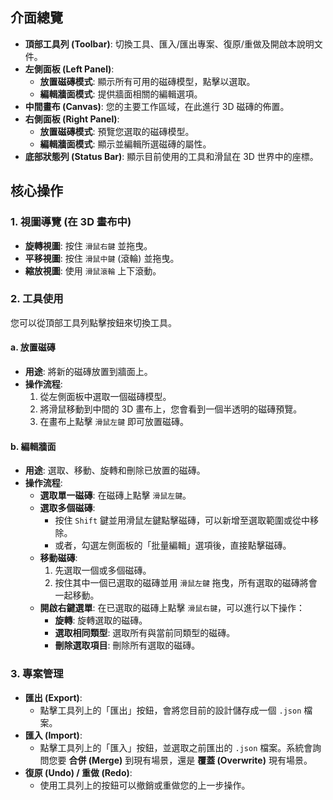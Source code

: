 ## 介面總覽

-   **頂部工具列 (Toolbar)**: 切換工具、匯入/匯出專案、復原/重做及開啟本說明文件。
-   **左側面板 (Left Panel)**:
    -   **放置磁磚模式**: 顯示所有可用的磁磚模型，點擊以選取。
    -   **編輯牆面模式**: 提供牆面相關的編輯選項。
-   **中間畫布 (Canvas)**: 您的主要工作區域，在此進行 3D 磁磚的佈置。
-   **右側面板 (Right Panel)**:
    -   **放置磁磚模式**: 預覽您選取的磁磚模型。
    -   **編輯牆面模式**: 顯示並編輯所選磁磚的屬性。
-   **底部狀態列 (Status Bar)**: 顯示目前使用的工具和滑鼠在 3D 世界中的座標。

## 核心操作

### 1. 視圖導覽 (在 3D 畫布中)

-   **旋轉視圖**: 按住 `滑鼠右鍵` 並拖曳。
-   **平移視圖**: 按住 `滑鼠中鍵` (滾輪) 並拖曳。
-   **縮放視圖**: 使用 `滑鼠滾輪` 上下滾動。

### 2. 工具使用

您可以從頂部工具列點擊按鈕來切換工具。

#### a. 放置磁磚

-   **用途**: 將新的磁磚放置到牆面上。
-   **操作流程**:
    1.  從左側面板中選取一個磁磚模型。
    2.  將滑鼠移動到中間的 3D 畫布上，您會看到一個半透明的磁磚預覽。
    3.  在畫布上點擊 `滑鼠左鍵` 即可放置磁磚。

#### b. 編輯牆面

-   **用途**: 選取、移動、旋轉和刪除已放置的磁磚。
-   **操作流程**:
    -   **選取單一磁磚**: 在磁磚上點擊 `滑鼠左鍵`。
    -   **選取多個磁磚**:
        -   按住 `Shift` 鍵並用滑鼠左鍵點擊磁磚，可以新增至選取範圍或從中移除。
        -   或者，勾選左側面板的「批量編輯」選項後，直接點擊磁磚。
    -   **移動磁磚**:
        1.  先選取一個或多個磁磚。
        2.  按住其中一個已選取的磁磚並用 `滑鼠左鍵` 拖曳，所有選取的磁磚將會一起移動。
    -   **開啟右鍵選單**: 在已選取的磁磚上點擊 `滑鼠右鍵`，可以進行以下操作：
        -   **旋轉**: 旋轉選取的磁磚。
        -   **選取相同類型**: 選取所有與當前同類型的磁磚。
        -   **刪除選取項目**: 刪除所有選取的磁磚。

### 3. 專案管理

-   **匯出 (Export)**:
    -   點擊工具列上的「匯出」按鈕，會將您目前的設計儲存成一個 `.json` 檔案。
-   **匯入 (Import)**:
    -   點擊工具列上的「匯入」按鈕，並選取之前匯出的 `.json` 檔案。系統會詢問您要 **合併 (Merge)** 到現有場景，還是 **覆蓋 (Overwrite)** 現有場景。
-   **復原 (Undo) / 重做 (Redo)**:
    -   使用工具列上的按鈕可以撤銷或重做您的上一步操作。
